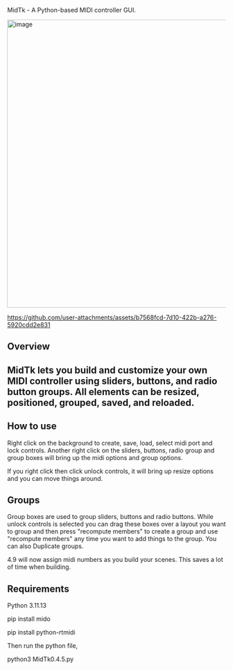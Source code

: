 MidTk - A Python-based MIDI controller GUI.

<img width="1256" height="665" alt="image" src="https://github.com/user-attachments/assets/bf220d8c-3526-4561-a93a-91c1e0f01f85" />

https://github.com/user-attachments/assets/b7568fcd-7d10-422b-a276-5920cdd2e831

Overview
--------
MidTk lets you build and customize your own MIDI controller using sliders, buttons, and radio button groups.
All elements can be resized, positioned, grouped, saved, and reloaded.
-
How to use
----------
Right click on the background to create, save, load, select midi port and lock controls. Another right click on the sliders, buttons, radio group and group boxes will bring up the midi options and group options. 

If you right click then click unlock controls, it will bring up resize options and you can move things around. 

Groups
-------
Group boxes are used to group sliders, buttons and radio buttons. While unlock controls is selected you can drag these boxes over a layout you want to group and then press "recompute members" to create a group and use "recompute members" any time you want to add things to the group. You can also Duplicate groups.

4.9 will now assign midi numbers as you build your scenes. This saves a lot of time when building. 

Requirements
------------

Python 3.11.13

pip install mido

pip install python-rtmidi

Then run the python file,

python3 MidTk0.4.5.py
